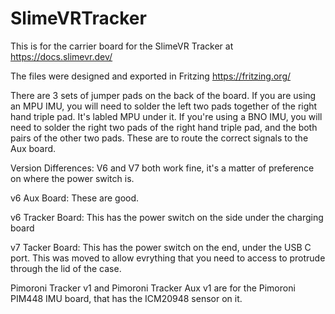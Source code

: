 # SlimeVRTracker

This is for the carrier board for the SlimeVR Tracker at https://docs.slimevr.dev/

The files were designed and exported in Fritzing https://fritzing.org/

There are 3 sets of jumper pads on the back of the board. If you are using an MPU IMU, you will need to solder the left two pads together of the right hand triple pad. It's labled MPU under it. If you're using a BNO IMU, you will need to solder the right two pads of the right hand triple pad, and the both pairs of the other two pads. These are to route the correct signals to the Aux board.


Version Differences: V6 and V7 both work fine, it's a matter of preference on where the power switch is.

v6 Aux Board: These are good. 

v6 Tracker Board: This has the power switch on the side under the charging board

v7 Tacker Board: This has the power switch on the end, under the USB C port. This was moved to allow evrything that you need to access to protrude through the lid of the case. 

Pimoroni Tracker v1 and Pimoroni Tracker Aux v1 are for the Pimoroni PIM448 IMU board, that has the ICM20948 sensor on it.
